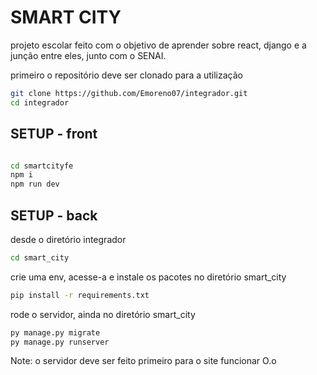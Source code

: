 <h1>SMART CITY</h1>

projeto escolar feito com o objetivo de aprender sobre react, django e a junção entre eles, junto com o SENAI.

<p>primeiro o repositório deve ser clonado para a utilização</p>

```bash
git clone https://github.com/Emoreno07/integrador.git
cd integrador
```
<h2>SETUP - front</h2>

```bash

cd smartcityfe 
npm i 
npm run dev
```

<h2>SETUP - back</h2>
<p>desde o diretório integrador</p>

```bash
cd smart_city
```
<p>crie uma env, acesse-a e instale os pacotes no diretório smart_city</p>

```bash
pip install -r requirements.txt
```

<p>rode o servidor, ainda no diretório smart_city</p>

```bash
py manage.py migrate
py manage.py runserver
```

<p>Note: o servidor deve ser feito primeiro para o site funcionar O.o</p>

